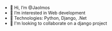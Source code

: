 - 👋 Hi, I’m @Jaolmos
- 👀 I’m interested in Web development
- 🌱 Technologies: Python, Django, .Net
- 💞️ I'm looking to collaborate on a django project


<!---
Jaolmos/Jaolmos is a ✨ special ✨ repository because its `README.md` (this file) appears on your GitHub profile.
You can click the Preview link to take a look at your changes.
--->
